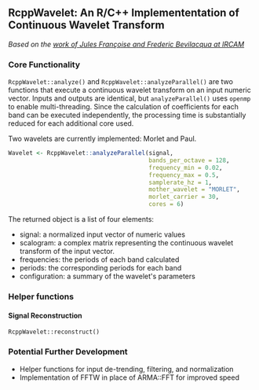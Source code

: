 ## RcppWavelet: An R/C++ Implemententation of Continuous Wavelet Transform

*Based on the [work of Jules Françoise and Frederic Bevilacqua at IRCAM](https://github.com/Ircam-RnD/wavelet)*

### Core Functionality

`RcppWavelet::analyze()` and `RcppWavelet::analyzeParallel()` are two functions that execute a continuous wavelet transform on an input numeric vector. Inputs and outputs are identical, but `analyzeParallel()` uses `openmp` to enable multi-threading. Since the calculation of coefficients for each band can be executed independently, the processing time is substantially reduced for each additional core used.

Two wavelets are currently implemented: Morlet and Paul.

```r
Wavelet <- RcppWavelet::analyzeParallel(signal,
                                        bands_per_octave = 128,
                                        frequency_min = 0.02,
                                        frequency_max = 0.5,
                                        samplerate_hz = 1,
                                        mother_wavelet = "MORLET",
                                        morlet_carrier = 30,
                                        cores = 6)
```
The returned object is a list of four elements:

+ signal: a normalized input vector of numeric values 
+ scalogram: a complex matrix representing the continuous wavelet transform of the input vector.
+ frequencies: the periods of each band calculated
+ periods: the corresponding periods for each band
+ configuration: a summary of the wavelet's parameters


### Helper functions

#### Signal Reconstruction

`RcppWavelet::reconstruct()` 

### Potential Further Development

+ Helper functions for input de-trending, filtering, and normalization
+ Implementation of FFTW in place of ARMA::FFT for improved speed
